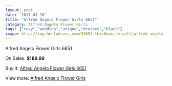 ```yaml
---
layout: post
date: '2017-03-10'
title: "Alfred Angelo Flower Girls 6651"
category: Alfred Angelo Flower Girls
tags: ["rosy","wedding","unique","dresses","black"]
image: http://img.hectodress.com/33657-thickbox_default/alfred-angelo-flower-girls-6651.jpg
---
```

Alfred Angelo Flower Girls 6651

On Sales: **$189.99**
<a href="https://www.hectodress.com/alfred-angelo-flower-girls/15542-alfred-angelo-flower-girls-6651.html"><amp-img layout="responsive" width="600" height="600" src="//img.hectodress.com/33657-thickbox_default/alfred-angelo-flower-girls-6651.jpg" alt="Alfred Angelo Flower Girls 6651 0" /></a>

Buy it: [Alfred Angelo Flower Girls 6651](https://www.hectodress.com/alfred-angelo-flower-girls/15542-alfred-angelo-flower-girls-6651.html "Alfred Angelo Flower Girls 6651")

View more: [Alfred Angelo Flower Girls](https://www.hectodress.com/281-alfred-angelo-flower-girls "Alfred Angelo Flower Girls")